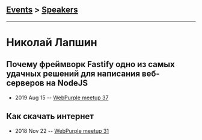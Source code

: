 ## [Events](../README.md) > [Speakers](../speakers.md)
---

# Николай Лапшин

## Почему фреймворк Fastify одно из самых удачных решений для написания веб-серверов на NodeJS
- 2019 Aug 15 -- [WebPurple meetup 37](https://www.youtube.com/watch?v=f8YoJvzyiuk)    
## Как скачать интернет
- 2018 Nov 22 -- [WebPurple meetup 31](https://www.youtube.com/watch?v=qAqvh-ihcjE)    
